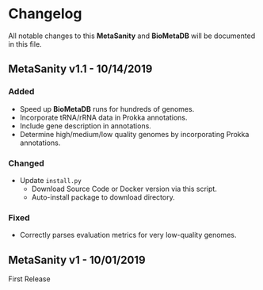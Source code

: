 # Changelog
All notable changes to this **MetaSanity** and **BioMetaDB** will be documented in this file.

## MetaSanity v1.1 - 10/14/2019
### Added
- Speed up **BioMetaDB** runs for hundreds of genomes.
- Incorporate tRNA/rRNA data in Prokka annotations.
- Include gene description in annotations.
- Determine high/medium/low quality genomes by incorporating Prokka annotations.

### Changed
- Update `install.py`
    - Download Source Code or Docker version via this script.
    - Auto-install package to download directory.
    
### Fixed
- Correctly parses evaluation metrics for very low-quality genomes.

## MetaSanity v1 - 10/01/2019
First Release


